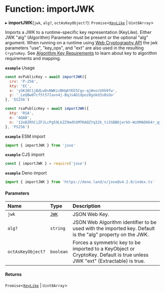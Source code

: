 # Function: importJWK

▸ **importJWK**(`jwk`, `alg?`, `octAsKeyObject?`): `Promise`<[`KeyLike`](../types/types.KeyLike.md) \| `Uint8Array`\>

Imports a JWK to a runtime-specific key representation (KeyLike). Either
JWK "alg" (Algorithm) Parameter must be present or the optional "alg" argument. When
running on a runtime using [Web Cryptography API](https://www.w3.org/TR/WebCryptoAPI/)
the jwk parameters "use", "key_ops", and "ext" are also used in the resulting `CryptoKey`.
See [Algorithm Key Requirements](https://github.com/panva/jose/issues/210) to learn about key to algorithm
requirements and mapping.

**`example`** Usage
```js
const ecPublicKey = await importJWK({
  crv: 'P-256',
  kty: 'EC',
  x: 'ySK38C1jBdLwDsNWKzzBHqKYEE5Cgv-qjWvorUXk9fw',
  y: '_LeQBw07cf5t57Iavn4j-BqJsAD1dpoz8gokd3sBsOo'
}, 'ES256')

const rsaPublicKey = await importJWK({
  kty: 'RSA',
  e: 'AQAB',
  n: '12oBZRhCiZFJLcPg59LkZZ9mdhSMTKAQZYq32k_ti5SBB6jerkh-WzOMAO664r_qyLkqHUSp3u5SbXtseZEpN3XPWGKSxjsy-1JyEFTdLSYe6f9gfrmxkUF_7DTpq0gn6rntP05g2-wFW50YO7mosfdslfrTJYWHFhJALabAeYirYD7-9kqq9ebfFMF4sRRELbv9oi36As6Q9B3Qb5_C1rAzqfao_PCsf9EPsTZsVVVkA5qoIAr47lo1ipfiBPxUCCNSdvkmDTYgvvRm6ZoMjFbvOtgyts55fXKdMWv7I9HMD5HwE9uW839PWA514qhbcIsXEYSFMPMV6fnlsiZvQQ'
}, 'PS256')
```

**`example`** ESM import
```js
import { importJWK } from 'jose'
```

**`example`** CJS import
```js
const { importJWK } = require('jose')
```

**`example`** Deno import
```js
import { importJWK } from 'https://deno.land/x/jose@v4.2.0/index.ts'
```

#### Parameters

| Name | Type | Description |
| :------ | :------ | :------ |
| `jwk` | [`JWK`](../interfaces/types.JWK.md) | JSON Web Key. |
| `alg?` | `string` | JSON Web Algorithm identifier to be used with the imported key. Default is the "alg" property on the JWK. |
| `octAsKeyObject?` | `boolean` | Forces a symmetric key to be imported to a KeyObject or CryptoKey. Default is true unless JWK "ext" (Extractable) is true. |

#### Returns

`Promise`<[`KeyLike`](../types/types.KeyLike.md) \| `Uint8Array`\>
